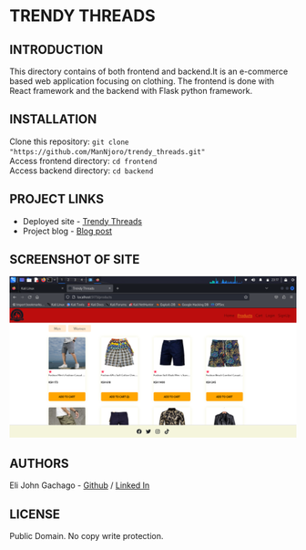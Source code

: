 # TRENDY THREADS
## INTRODUCTION
This directory contains of both frontend and backend.It is an e-commerce based web application focusing on clothing. The frontend is done with React framework and the backend with Flask python framework.

## INSTALLATION
Clone this repository: ```git clone "https://github.com/ManNjoro/trendy_threads.git"```  
Access frontend directory: ```cd frontend```  
Access backend directory: ```cd backend```  

## PROJECT LINKS
- Deployed site - [Trendy Threads](https://mannjoro.github.io/trendy_threads_frontend/)
- Project blog - [Blog post](https://www.linkedin.com/posts/eli-john-gachago-306a23238_react-flask-project-blog-activity-7130501078701228034-pq3x?utm_source=share&utm_medium=member_desktop)

## SCREENSHOT OF SITE
![Products' page](./products.png)

## AUTHORS
Eli John Gachago - [Github](https://github.com/ManNjoro) / [Linked In](www.linkedin.com/in/eli-john-gachago-306a23238)

## LICENSE
Public Domain. No copy write protection.
